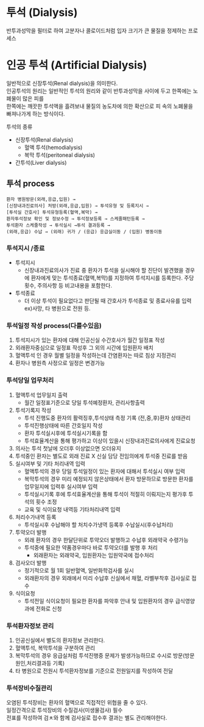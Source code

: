 # 투석 (Dialysis)
반투과성막을 필터로 하여 고분자나 콜로이드처럼 입자 크기가 큰 물질을 정제하는 프로세스
# 인공 투석 (Artificial Dialysis)
일반적으로 신장투석(Renal dialysis)을 의미한다.<br>
인공투석의 원리는 일반적인 투석의 원리와 같이 반투과성막을 사이에 두고 한쪽에는 노폐물이 많은 피를 <br>
한쪽에는 깨끗한 투석액을 흘려보내 물질의 농도차에 의한 확산으로 피 속의 노폐물을 빠져나가게 하는 방식이다.<br>

투석의 종류
- 신장투석(Renal dialysis)
    - 혈액 투석(hemodialysis)
    - 복막 투석(peritoneal dialysis)
- 간투석(Liver dialysis)

## 투석 process
```
환자 병원방문(외래,응급,입원) → 
[신장내과진료의사] 처방(외래,응급,입원) → 투석유형 및 등록지시 →
[투석실 간호사] 투석유형등록(혈액,복막) → 
환자투석정보 확인 및 정보수정 → 투석정보등록 → 스케줄패턴등록 →
투석환자 스케줄작성 → 투석실시 →투석 결과등록 →
(외래,응급) 수납 → (외래) 귀가 / (응급) 응급실이동 / (입원) 병동이동 
```

### 투석지시 /종료
- 투석지시
   - 신장내과진료의사가 진료 중 환자가 투석을 실시해야 할 진단이 발견했을 경우에 환자에게 맞는 투석종료(혈액,복막)를 지정하여 투석지시를 등록한다. 주당 횟수, 주의사항 등 비고내용을 포함한다.
- 투석종료
   - 더 이상 투석이 필요없다고 판단될 때 간호사가 투석종료 및 종료사유를 입력<br>ex)사망, 타 병원으로 전원 등.

### 투석일정 작성 process(다를수있음)
1. 투석지시가 있는 환자에 대해 인공신실 수간호사가 월간 일정표 작성
2. 외래환자중심으로 일정표 작성후 그 외의 시간에 입원환자 배치
3. 혈액투석 인 경우 월별 일정을 작성하는데 간염환자는 따로 침상 지정관리
4. 환자나 병원측 사정으로 일정은 변경가능

### 투석당일 업무처리
1. 혈액투석 업무일지 출력
   - 월간 일정표기준으로 당일 투석예정환자, 관리사항출력
2. 투석기록지 작성
   - 투석 진행도중 환자의 활력징후,투석상태 측정 기록 (전,중,후)환자 상태관리
   - 투석진행상태에 따른 간호일지 작성
   - 환자 투석실시후에 투석실시기록을 함
   - 투석효율계산을 통해 평가하고 이상이 있을시 신장내과진료의사에게 진료요청
3. 의사는 투석 첫날에 오더후 이상없으면 오더유지
4. 투석중인 환자는 별도로 외래 진료 X 신실 담당 전임의에게 투석중 진료를 받음
5. 실시여부 및 기타 처리내역 입력
   - 혈액투석의 경우 당일 투석일정이 있는 환자에 대해서 투석실시 여부 입력
   - 복막투석의 경우 미리 예정되지 않은상태에서 환자 방문하므로 방문한 환자를 업무일지에 입력후 실시여부 입력
   - 투석실시기록 후에 투석효율계산을 통해 투석이 적절히 이뤄지는지 평가후 투석의 횟수 조정
   - 교육 및 식이요청 내역등 기타처리내역 입력
6. 처리수가내역 등록
   - 투석실시후 수납해야 할 처치수가냉역 등록후 수납실시(후수납처리)
7. 투약오더 발행
   - 외래 환자의 경우 한달단위로 투약오더 발행하고 수납후 외래약국 수령가능
   - 투석중에 필요한 약품경우마다 바로 투약오더를 발행 후 처리
       - 외래환자는 외래약국, 입원환자는 입원약국에 접수처리
8. 검사오더 발행
   - 정기적으로 월 1회 일반혈액, 일반화학검사를 실시
   - 외래환자의 경우 외래에서 미리 수납후 신실에서 채혈, 라벨부착후 검사실로 접수
9. 식이요청
   - 투석전일 식이요청이 필요한 환자를 파악후 안내 및 입원환자의 경우 급식영양과에 전화로 신청

### 투석환자정보 관리
1. 인공신실에서 별도의 환자정보 관리한다.
2. 혈액투석, 복막투석을 구분하여 관리
3. 복막투석의 경우 응급실처럼 투석진행중 문제가 발생가능하므로 수시로 방문(방문원인,처리결과등 기록)
4. 타 병원으로 전원시 투석환자정보를 기준으로 전원일지를 작성하여 전달

### 투석장비수질관리
오염된 투석장비는 환자의 혈액으로 직접적인 위협을 줄 수 있다.<br>
일정간격으로 투석장비의 수질검사(미생물검사) 필수<br>
전표를 작성하여 검ㅊ와 함께 검사실로 접수후 결과는 별도 관리해야한다.
